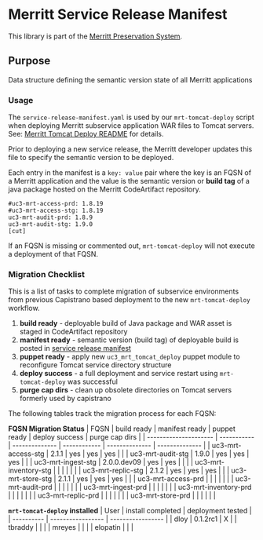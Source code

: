 # Merritt Service Release Manifest

This library is part of the [Merritt Preservation System](https://github.com/CDLUC3/mrt-doc).

## Purpose

Data structure defining the semantic version state of all Merritt applications


### Usage

The `service-release-manifest.yaml` is used by our `mrt-tomcat-deploy` script
when deploying Merritt subservice application WAR files to Tomcat servers.
See: [Merritt Tomcat Deploy README][mrt-tomcat-deploy-readme] for details.

Prior to deploying a new service release, the Merritt developer updates this file to 
specify the semantic version to be deployed.

Each entry in the manifest is a `key: value` pair where the key is an FQSN of a
Merritt application and the value is the semantic version or __build tag__ of a java
package hosted on the Merritt CodeArtifact repository.

```
#uc3-mrt-access-prd: 1.8.19
#uc3-mrt-access-stg: 1.8.19
uc3-mrt-audit-prd: 1.8.9
uc3-mrt-audit-stg: 1.9.0
[cut]
```

If an FQSN is missing or commented out, `mrt-tomcat-deploy` will not execute a deployment of
that FQSN.



### Migration Checklist

This is a list of tasks to complete migration of subservice environments from
previous Capistrano based deployment to the new `mrt-tomcat-deploy` workflow.

1. **build ready** - deployable build of Java package and WAR asset is staged in CodeArtifact repository
1. **manifest ready** - semantic version (build tag) of deployable build is posted in [service release manifest][ReleaseManifest]
1. **puppet ready** - apply new `uc3_mrt_tomcat_deploy` puppet module to reconfigure Tomcat service directory structure
1. **deploy success** - a full deployment and service restart using `mrt-tomcat-deploy` was successful
1. **purge cap dirs** - clean up obsolete directories on Tomcat servers formerly used by capistrano


The following tables track the migration process for each FQSN:

**FQSN Migration Status**
| FQSN                  | build ready | manifest ready | puppet ready | deploy success | purge cap dirs |
| --------------------- | ----------- | -------------- | ------------ | -------------- | -------------- |
| uc3-mrt-access-stg    | 2.1.1       | yes            | yes          | yes            |                |
| uc3-mrt-audit-stg     | 1.9.0       | yes            | yes          | yes            |                |
| uc3-mrt-ingest-stg    | 2.0.0.dev09 | yes            | yes          |                |                |
| uc3-mrt-inventory-stg |             |                |              |                |                |
| uc3-mrt-replic-stg    | 2.1.2       | yes            | yes          | yes            |                |
| uc3-mrt-store-stg     | 2.1.1       | yes            | yes          | yes            |                |
| uc3-mrt-access-prd    |             |                |              |                |                |
| uc3-mrt-audit-prd     |             |                |              |                |                |
| uc3-mrt-ingest-prd    |             |                |              |                |                |
| uc3-mrt-inventory-prd |             |                |              |                |                |
| uc3-mrt-replic-prd    |             |                |              |                |                |
| uc3-mrt-store-prd     |             |                |              |                |                |


**`mrt-tomcat-deploy` installed**
| User       | install completed | deployment tested |
| ---------- | ----------------- | ----------------- |
| dloy       |  0.1.2rc1         | X                 |
| tbraddy    |                   |                   |
| mreyes     |                   |                   |
| elopatin   |                   |                   |




[mrt-tomcat-deploy-readme]: https://github.com/CDLUC3/mrt-tomcat-deploy/blob/main/README.md
[ReleaseManifest]: https://github.com/CDLUC3/mrt-service-release-manifest/blob/main/service-release-manifest.yaml


